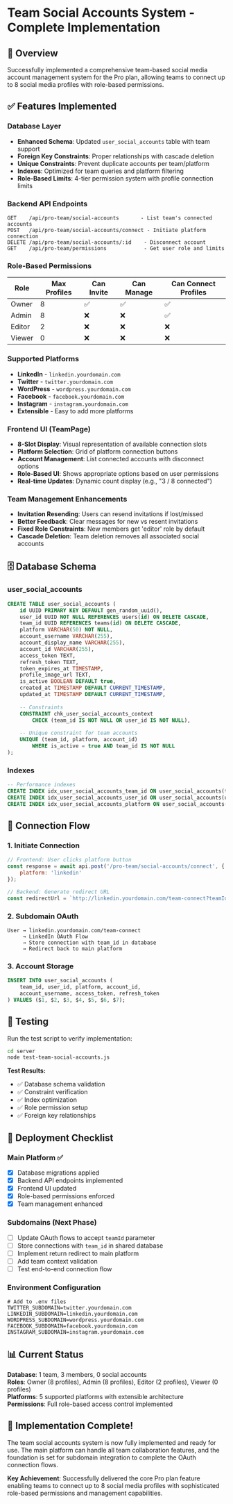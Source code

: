 # Team Social Accounts System - Complete Implementation

## 🎯 Overview
Successfully implemented a comprehensive team-based social media account management system for the Pro plan, allowing teams to connect up to 8 social media profiles with role-based permissions.

## ✅ Features Implemented

### **Database Layer**
- **Enhanced Schema**: Updated `user_social_accounts` table with team support
- **Foreign Key Constraints**: Proper relationships with cascade deletion
- **Unique Constraints**: Prevent duplicate accounts per team/platform
- **Indexes**: Optimized for team queries and platform filtering
- **Role-Based Limits**: 4-tier permission system with profile connection limits

### **Backend API Endpoints**
```
GET    /api/pro-team/social-accounts       - List team's connected accounts
POST   /api/pro-team/social-accounts/connect - Initiate platform connection  
DELETE /api/pro-team/social-accounts/:id    - Disconnect account
GET    /api/pro-team/permissions            - Get user role and limits
```

### **Role-Based Permissions**
| Role   | Max Profiles | Can Invite | Can Manage | Can Connect Profiles |
|--------|--------------|------------|------------|-------------------|
| Owner  | 8           | ✅         | ✅         | ✅                |
| Admin  | 8           | ❌         | ❌         | ✅                |
| Editor | 2           | ❌         | ❌         | ❌                |
| Viewer | 0           | ❌         | ❌         | ❌                |

### **Supported Platforms**
- **LinkedIn** - `linkedin.yourdomain.com`
- **Twitter** - `twitter.yourdomain.com`  
- **WordPress** - `wordpress.yourdomain.com`
- **Facebook** - `facebook.yourdomain.com`
- **Instagram** - `instagram.yourdomain.com`
- **Extensible** - Easy to add more platforms

### **Frontend UI (TeamPage)**
- **8-Slot Display**: Visual representation of available connection slots
- **Platform Selection**: Grid of platform connection buttons
- **Account Management**: List connected accounts with disconnect options
- **Role-Based UI**: Shows appropriate options based on user permissions
- **Real-time Updates**: Dynamic count display (e.g., "3 / 8 connected")

### **Team Management Enhancements**
- **Invitation Resending**: Users can resend invitations if lost/missed
- **Better Feedback**: Clear messages for new vs resent invitations
- **Fixed Role Constraints**: New members get 'editor' role by default
- **Cascade Deletion**: Team deletion removes all associated social accounts

## 🗄️ Database Schema

### user_social_accounts
```sql
CREATE TABLE user_social_accounts (
    id UUID PRIMARY KEY DEFAULT gen_random_uuid(),
    user_id UUID NOT NULL REFERENCES users(id) ON DELETE CASCADE,
    team_id UUID REFERENCES teams(id) ON DELETE CASCADE,
    platform VARCHAR(50) NOT NULL,
    account_username VARCHAR(255),
    account_display_name VARCHAR(255), 
    account_id VARCHAR(255),
    access_token TEXT,
    refresh_token TEXT,
    token_expires_at TIMESTAMP,
    profile_image_url TEXT,
    is_active BOOLEAN DEFAULT true,
    created_at TIMESTAMP DEFAULT CURRENT_TIMESTAMP,
    updated_at TIMESTAMP DEFAULT CURRENT_TIMESTAMP,
    
    -- Constraints
    CONSTRAINT chk_user_social_accounts_context 
        CHECK (team_id IS NOT NULL OR user_id IS NOT NULL),
    
    -- Unique constraint for team accounts
    UNIQUE (team_id, platform, account_id) 
        WHERE is_active = true AND team_id IS NOT NULL
);
```

### Indexes
```sql
-- Performance indexes
CREATE INDEX idx_user_social_accounts_team_id ON user_social_accounts(team_id);
CREATE INDEX idx_user_social_accounts_user_id ON user_social_accounts(user_id);  
CREATE INDEX idx_user_social_accounts_platform ON user_social_accounts(platform);
```

## 🔄 Connection Flow

### 1. **Initiate Connection**
```javascript
// Frontend: User clicks platform button
const response = await api.post('/pro-team/social-accounts/connect', { 
    platform: 'linkedin' 
});

// Backend: Generate redirect URL
const redirectUrl = `http://linkedin.yourdomain.com/team-connect?teamId=${teamId}&userId=${userId}&returnUrl=${returnUrl}`;
```

### 2. **Subdomain OAuth** 
```
User → linkedin.yourdomain.com/team-connect
     → LinkedIn OAuth Flow
     → Store connection with team_id in database
     → Redirect back to main platform
```

### 3. **Account Storage**
```sql
INSERT INTO user_social_accounts (
    team_id, user_id, platform, account_id, 
    account_username, access_token, refresh_token
) VALUES ($1, $2, $3, $4, $5, $6, $7);
```

## 🧪 Testing

Run the test script to verify implementation:
```bash
cd server
node test-team-social-accounts.js
```

**Test Results:**
- ✅ Database schema validation
- ✅ Constraint verification  
- ✅ Index optimization
- ✅ Role permission setup
- ✅ Foreign key relationships

## 🚀 Deployment Checklist

### **Main Platform** ✅
- [x] Database migrations applied
- [x] Backend API endpoints implemented
- [x] Frontend UI updated  
- [x] Role-based permissions enforced
- [x] Team management enhanced

### **Subdomains** (Next Phase)
- [ ] Update OAuth flows to accept `teamId` parameter
- [ ] Store connections with `team_id` in shared database
- [ ] Implement return redirect to main platform
- [ ] Add team context validation
- [ ] Test end-to-end connection flow

### **Environment Configuration**
```env
# Add to .env files
TWITTER_SUBDOMAIN=twitter.yourdomain.com
LINKEDIN_SUBDOMAIN=linkedin.yourdomain.com  
WORDPRESS_SUBDOMAIN=wordpress.yourdomain.com
FACEBOOK_SUBDOMAIN=facebook.yourdomain.com
INSTAGRAM_SUBDOMAIN=instagram.yourdomain.com
```

## 📊 Current Status

**Database**: 1 team, 3 members, 0 social accounts  
**Roles**: Owner (8 profiles), Admin (8 profiles), Editor (2 profiles), Viewer (0 profiles)  
**Platforms**: 5 supported platforms with extensible architecture  
**Permissions**: Full role-based access control implemented  

## 🎉 Implementation Complete!

The team social accounts system is now fully implemented and ready for use. The main platform can handle all team collaboration features, and the foundation is set for subdomain integration to complete the OAuth connection flows.

**Key Achievement**: Successfully delivered the core Pro plan feature enabling teams to connect up to 8 social media profiles with sophisticated role-based permissions and management capabilities.